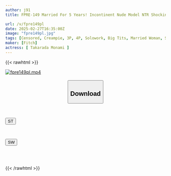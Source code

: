 ```yaml
---
author: j91
title: FPRE-149 Married For 5 Years! Incontinent Nude Model NTR Shocking Video Of Wife Cheating On Her Boss While Enjoying Her Big Tits Monami Takada

url: /v/fpre149pl
date: 2025-02-27T16:35:00Z
image: "fpre149pl.jpg"
tags: [Censored, Creampie, 3P, 4P, Solowork, Big Tits, Married Woman, Squirting, Cuckold	]
maker: [Fitch]
actress: [ Takarada Monami ]
---
```



{{< rawhtml >}}

<div class="video" data-videoid="J9zKKg7zv8tjm1Q">
    <a href="javascript:;">
        <img src="/v/fpre149pl/fpre149pl.jpg" width="WIDTH" height="HEIGHT" alt="fpre149pl.mp4" loading="lazy">
    </a>
</div>

<script type="text/javascript" src="https://j91.asia/asset/on-demand-st.js"></script>

<br>
  <link rel="stylesheet" href="https://j91.asia/asset/bs5.css">
  
  <center>
  <button class="btn btn-primary" type="button" data-bs-toggle="collapse" data-bs-target=".multi-collapse" aria-expanded="false" aria-controls="multiCollapseExample1 multiCollapseExample2"><h2>Download</h2></button></center>
</p>
<div class="row">
  <div class="col">
    <div class="collapse multi-collapse" id="multiCollapseExample1">
      <div class="card card-body">
	      	      <br>
<div class="buttons">  
<p><a href="/v/fpre149pl/st.html" target="_blank"><button class="btn-hover color-3"><i class="fa fa-download"></i> ST</button></a></p></div>
    </div>
  </div>
</div>
  <div class="col">
    <div class="collapse multi-collapse" id="multiCollapseExample2">
      <div class="card card-body">
	      <br>
<div class="buttons">
<p><a href="/v/fpre149pl/sw.html" target="_blank"><button class="btn-hover color-2"><i class="fa fa-download"></i> SW</button></a></p></div>
<br><br>
      </div>
    </div>
  </div>
</div>

{{< /rawhtml >}}